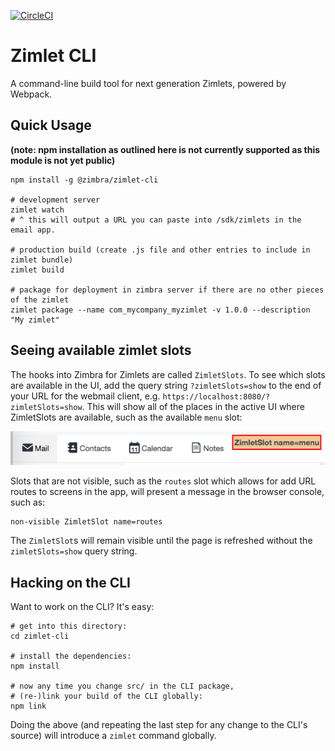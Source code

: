 [![CircleCI](https://circleci.com/gh/Zimbra/zimlet-cli.svg?style=shield&circle-token=770fdb94c5adb3ca436855b59c752a77fc4e7fed)](https://circleci.com/gh/Zimbra/zimlet-cli)

# Zimlet CLI

A command-line build tool for next generation Zimlets, powered by Webpack.

## Quick Usage

**(note: npm installation as outlined here is not currently supported as this module is not yet public)**

```
npm install -g @zimbra/zimlet-cli

# development server
zimlet watch
# ^ this will output a URL you can paste into /sdk/zimlets in the email app.

# production build (create .js file and other entries to include in zimlet bundle)
zimlet build

# package for deployment in zimbra server if there are no other pieces of the zimlet
zimlet package --name com_mycompany_myzimlet -v 1.0.0 --description "My zimlet"
```

## Seeing available zimlet slots
The hooks into Zimbra for Zimlets are called `ZimletSlots`.  To see which slots are available in the UI, add the query string `?zimletSlots=show` to the end of your URL for the webmail client, e.g. `https://localhost:8080/?zimletSlots=show`.  This will show all of the places in the active UI where ZimletSlots are available, such as the available `menu` slot:

 ![show slot](./showSlot.png)

Slots that are not visible, such as the `routes` slot which allows for add URL routes to screens in the app, will present a message in the browser console, such as:
```
non-visible ZimletSlot name=routes
```

The `ZimletSlot`s will remain visible until the page is refreshed without the `zimletSlots=show` query string.

## Hacking on the CLI

Want to work on the CLI? It's easy:

```
# get into this directory:
cd zimlet-cli

# install the dependencies:
npm install

# now any time you change src/ in the CLI package,
# (re-)link your build of the CLI globally:
npm link
```

Doing the above (and repeating the last step for any change to the CLI's source) will introduce a `zimlet` command globally.
